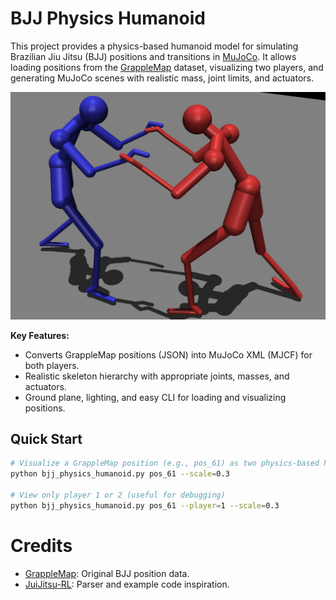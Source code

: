 # BJJ Physics Humanoid

This project provides a physics-based humanoid model for simulating Brazilian Jiu Jitsu (BJJ) positions and transitions in [MuJoCo](https://mujoco.readthedocs.io/). It allows loading positions from the [GrappleMap](https://github.com/Eelis/GrappleMap) dataset, visualizing two players, and generating MuJoCo scenes with realistic mass, joint limits, and actuators.

![preview of the viewer](./img/southpaw.png)


**Key Features:**
- Converts GrappleMap positions (JSON) into MuJoCo XML (MJCF) for both players.
- Realistic skeleton hierarchy with appropriate joints, masses, and actuators.
- Ground plane, lighting, and easy CLI for loading and visualizing positions.

## Quick Start

```bash
# Visualize a GrappleMap position (e.g., pos_61) as two physics-based humanoids
python bjj_physics_humanoid.py pos_61 --scale=0.3
 
# View only player 1 or 2 (useful for debugging)
python bjj_physics_humanoid.py pos_61 --player=1 --scale=0.3
```

# Credits

- [GrappleMap](https://github.com/Eelis/GrappleMap): Original BJJ position data.
- [JuiJitsu-RL](https://github.com/amorsi1/JuiJitsu-RL): Parser and example code inspiration.